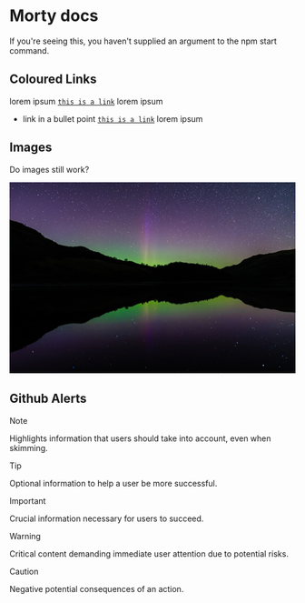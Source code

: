 # Morty docs
If you're seeing this, you haven't supplied an argument to the npm start command.

## Coloured Links
lorem ipsum [`this is a link`](https://github.com/bbc) lorem ipsum
* link in a bullet point [`this is a link`](https://bbc-tpg.slack.com/archives/CH62XGS77) lorem ipsum

## Images
Do images still work?

![Image 1](./folder/subFolder/test.jpg)

## Github Alerts

> [!NOTE]  
> Highlights information that users should take into account, even when skimming.

> [!TIP]
> Optional information to help a user be more successful.

> [!IMPORTANT]  
> Crucial information necessary for users to succeed.

> [!WARNING]  
> Critical content demanding immediate user attention due to potential risks.

> [!CAUTION]
> Negative potential consequences of an action.